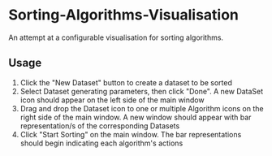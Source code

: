 # Sorting-Algorithms-Visualisation
An attempt at a configurable visualisation for sorting algorithms.

## Usage
1. Click the "New Dataset" button to create a dataset to be sorted
2. Select Dataset generating parameters, then click "Done". A new DataSet icon should appear on the left side of the main window
3. Drag and drop the Dataset icon to one or multiple Algorithm icons on the right side of the main window. A new window should appear with bar representation/s of the corresponding Datasets
4. Click "Start Sorting" on the main window. The bar representations should begin indicating each algorithm's actions

